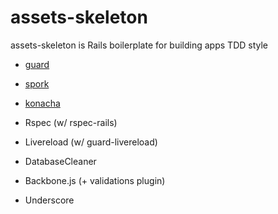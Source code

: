 # assets-skeleton

assets-skeleton is Rails boilerplate for building apps TDD style

- [guard](https://github.com/guard/guard)
- [spork](https://github.com/sporkrb/spork)
- [konacha](https://github.com/jfirebaugh/konacha)
- Rspec (w/ rspec-rails)
- Livereload (w/ guard-livereload)
- DatabaseCleaner

- Backbone.js (+ validations plugin)
- Underscore

